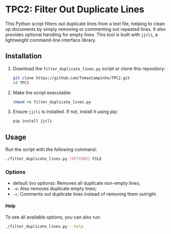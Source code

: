 # TPC2: Filter Out Duplicate Lines

This Python script filters out duplicate lines from a text file, helping to clean up documents by simply removing or commenting out repeated lines. It also provides optional handling for empty lines. This tool is built with `jjcli`, a lightweight command-line interface library.

## Installation

1. Download the `filter_duplicate_lines.py` script or clone this repository:
   ```bash
   git clone https://github.com/TomasCampinho/TPC2.git
   cd TPC2
   ```

2. Make the script executable:
   ```bash
   chmod +x filter_duplicate_lines.py
   ```

3. Ensure `jjcli` is installed. If not, install it using pip:
   ```bash
   pip install jjcli
   ```

## Usage

Run the script with the following command:
```bash
./filter_duplicate_lines.py [OPTIONS] FILE
```

### Options

- default (no options): Removes all duplicate non-empty lines;
- `-e`: Also removes duplicate empty lines;
- `-c`: Comments out duplicate lines instead of removing them outright.

#### Help

To see all available options, you can also run:
```bash
./filter_duplicate_lines.py --help
```